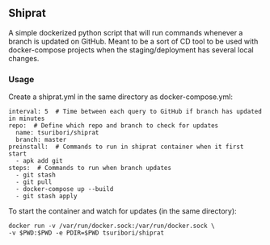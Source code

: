 ## Shiprat

A simple dockerized python script that will run commands whenever a branch is
updated on GitHub. Meant to be a sort of CD tool to be used with docker-compose
projects when the staging/deployment has several local changes.

### Usage

Create a shiprat.yml in the same directory as docker-compose.yml:

```
interval: 5  # Time between each query to GitHub if branch has updated in minutes
repo:  # Define which repo and branch to check for updates
  name: tsuribori/shiprat
  branch: master
preinstall:  # Commands to run in shiprat container when it first start
  - apk add git
steps:  # Commands to run when branch updates
  - git stash
  - git pull
  - docker-compose up --build
  - git stash apply
```

To start the container and watch for updates (in the same directory):

```
docker run -v /var/run/docker.sock:/var/run/docker.sock \
-v $PWD:$PWD -e PDIR=$PWD tsuribori/shiprat
```
